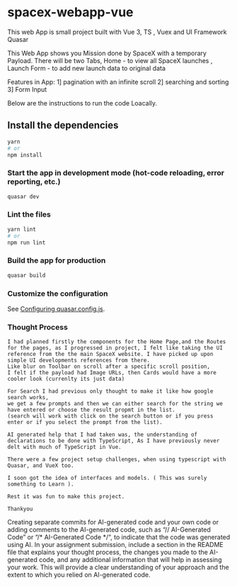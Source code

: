 # spacex-webapp-vue 

This web App is small project built with Vue 3, TS , Vuex and UI Framework Quasar

This Web App shows you Mission done by SpaceX with a temporary Payload.
There will be two Tabs, 
Home - to view all SpaceX launches , 
Launch Form - to add new launch data to original data

Features in App: 
 1] pagination with an infinite scroll
 2] searching and sorting 
 3] Form Input

Below are the instructions to run the code Loacally. 

## Install the dependencies
```bash
yarn
# or
npm install
```

### Start the app in development mode (hot-code reloading, error reporting, etc.)
```bash
quasar dev
```


### Lint the files
```bash
yarn lint
# or
npm run lint
```



### Build the app for production
```bash
quasar build
```

### Customize the configuration
See [Configuring quasar.config.js](https://v2.quasar.dev/quasar-cli-vite/quasar-config-js).

### Thought Process
```
I had planned firstly the components for the Home Page,and the Routes for the pages, as I progressed in project, I felt like taking the UI reference from the the main SpaceX website. I have picked up upon simple UI developments references from there.
Like blur on Toolbar on scroll after a specific scroll position, 
I felt if the payload had Image URLs, then Cards would have a more cooler look (currenlty its just data)

For Search I had previous only thought to make it like how google search works, 
we get a few prompts and then we can either search for the string we have entered or choose the result propmt in the list. 
(search will work with click on the search button or if you press enter or if you select the prompt from the list).

AI generated help that I had taken was, the understanding of declarations to be done with TypeScript, As I have previously never delt with much of TypeScript in Vue. 

There were a few project setup challenges, when using typescript with Quasar, and VueX too. 

I soon got the idea of interfaces and models. ( This was surely something to Learn ).

Rest it was fun to make this project. 

Thankyou
```
Creating separate commits for AI-generated code and your own code or adding comments to the AI-generated code, such as “// AI-Generated Code” or “/* AI-Generated Code */“, to indicate that the code was generated using AI.
In your assignment submission, include a section in the README file that explains your thought process, the changes you made to the AI-generated code, and any additional information that will help in assessing your work. This will provide a clear understanding of your approach and the extent to which you relied on AI-generated code.
